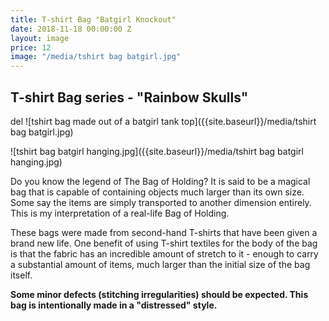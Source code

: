 ```yaml
---
title: T-shirt Bag "Batgirl Knockout"
date: 2018-11-18 00:00:00 Z
layout: image
price: 12
image: "/media/tshirt bag batgirl.jpg"
---
```


## T-shirt Bag series - "Rainbow Skulls"
del ![tshirt bag made out of a batgirl tank top]({{site.baseurl}}/media/tshirt bag batgirl.jpg)

![tshirt bag batgirl hanging.jpg]({{site.baseurl}}/media/tshirt bag batgirl hanging.jpg)

Do you know the legend of The Bag of Holding? It is said to be a magical bag that is capable of containing objects much larger than its own size. Some say the items are simply transported to another dimension entirely. This is my interpretation of a real-life Bag of Holding.

These bags were made from second-hand T-shirts that have been given a brand new life. One benefit of using T-shirt textiles for the body of the bag is that the fabric has an incredible amount of stretch to it - enough to carry a substantial amount of items, much larger than the initial size of the bag itself.


**Some minor defects (stitching irregularities) should be expected. This bag is intentionally made in a "distressed" style.**
